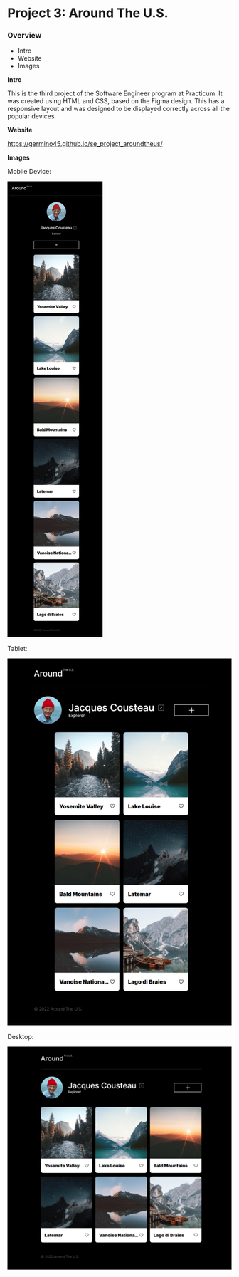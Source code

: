 # Project 3: Around The U.S.

### Overview

- Intro
- Website
- Images

**Intro**

This is the third project of the Software Engineer program at Practicum. It was created using HTML and CSS, based on the Figma design. This has a responsive layout and was designed to be displayed correctly across all the popular devices.

**Website**

https://germino45.github.io/se_project_aroundtheus/

**Images**

Mobile Device:

![](2022-12-18-11-24-05.png)

Tablet:

![](2022-12-18-11-24-48.png)

Desktop:

![](2022-12-18-11-25-20.png)
